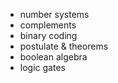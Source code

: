 - number systems
- complements
- binary coding
- postulate & theorems
- boolean algebra
- logic gates
